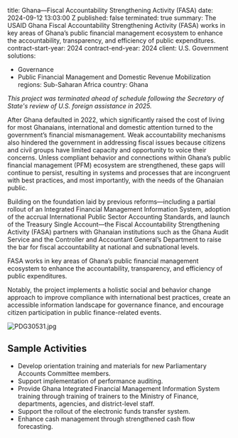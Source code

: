 
title: Ghana—Fiscal Accountability Strengthening Activity (FASA)
date: 2024-09-12 13:03:00 Z
published: false
terminated: true
summary: The USAID Ghana Fiscal Accountability Strengthening Activity (FASA) works
  in key areas of Ghana’s public financial management ecosystem to enhance the accountability,
  transparency, and efficiency of public expenditures.
contract-start-year: 2024
contract-end-year: 2024
client: U.S. Government
solutions:
- Governance
- Public Financial Management and Domestic Revenue Mobilization
regions: Sub-Saharan Africa
country: Ghana


<aside><em>This project was terminated ahead of schedule following the Secretary of State's review of U.S. foreign assistance in 2025.</em></aside>

After Ghana defaulted in 2022, which significantly raised the cost of living for most Ghanaians, international and domestic attention turned to the government’s financial mismanagement. Weak accountability mechanisms also hindered the government in addressing fiscal issues because citizens and civil groups have limited capacity and opportunity to voice their concerns. Unless compliant behavior and connections within Ghana’s public financial management (PFM) ecosystem are strengthened, these gaps will continue to persist, resulting in systems and processes that are incongruent with best practices, and most importantly, with the needs of the Ghanaian public.

Building on the foundation laid by previous reforms—including a partial rollout of an Integrated Financial Management Information System, adoption of the accrual International Public Sector Accounting Standards, and launch of the Treasury Single Account—the Fiscal Accountability Strengthening Activity (FASA) partners with Ghanaian institutions such as the Ghana Audit Service and the Controller and Accountant General’s Department to raise the bar for fiscal accountability at national and subnational levels.

FASA works in key areas of Ghana’s public financial management ecosystem to enhance the accountability, transparency, and efficiency of public expenditures.

Notably, the project implements a holistic social and behavior change approach to improve compliance with international best practices, create an accessible information landscape for governance finance, and encourage citizen participation in public finance-related events.

![PDG30531.jpg](/uploads/PDG30531.jpg)

## Sample Activities

* Develop orientation training and materials for new Parliamentary Accounts Committee members.
* Support implementation of performance auditing.
* Provide Ghana Integrated Financial Management Information System training through training of trainers to the Ministry of Finance, departments, agencies, and district-level staff.
* Support the rollout of the electronic funds transfer system.
* Enhance cash management through strengthened cash flow forecasting.
